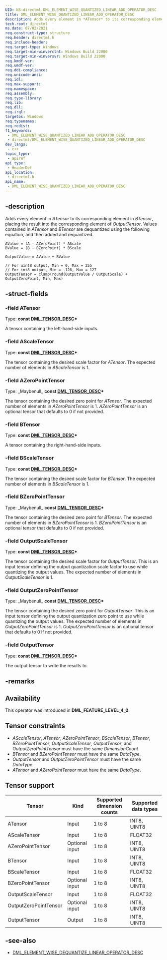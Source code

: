 ```yaml
---
UID: NS:directml.DML_ELEMENT_WISE_QUANTIZED_LINEAR_ADD_OPERATOR_DESC
title: DML_ELEMENT_WISE_QUANTIZED_LINEAR_ADD_OPERATOR_DESC
description: Adds every element in *ATensor* to its corresponding element in *BTensor*, placing the result into the corresponding element of *OutputTensor*.
tech.root: directml
ms.date: 07/02/2021
req.construct-type: structure
req.header: directml.h
req.include-header: 
req.target-type: Windows
req.target-min-winverclnt: Windows Build 22000
req.target-min-winversvr: Windows Build 22000
req.kmdf-ver: 
req.umdf-ver: 
req.ddi-compliance: 
req.unicode-ansi: 
req.idl: 
req.max-support: 
req.namespace: 
req.assembly: 
req.type-library: 
req.lib: 
req.dll: 
req.irql: 
targetos: Windows
req.typenames: 
req.redist: 
f1_keywords:
 - DML_ELEMENT_WISE_QUANTIZED_LINEAR_ADD_OPERATOR_DESC
 - directml/DML_ELEMENT_WISE_QUANTIZED_LINEAR_ADD_OPERATOR_DESC
dev_langs:
 - c++
topic_type:
 - apiref
api_type:
 - HeaderDef
api_location:
 - directml.h
api_name:
 - DML_ELEMENT_WISE_QUANTIZED_LINEAR_ADD_OPERATOR_DESC
---
```


## -description

Adds every element in *ATensor* to its corresponding element in *BTensor*, placing the result into the corresponding element of *OutputTensor*. Values contained in *ATensor* and *BTensor* are dequantized using the following equation, and then added and requantized.

```
AValue = (A - AZeroPoint) * AScale
BValue = (B - BZeroPoint) * BScale

OutputValue = AValue + BValue

// For uint8 output, Min = 0, Max = 255
// For int8 output, Min = -128, Max = 127
OutputTensor = clamp(round(OutputValue / OutputScale) + OutputZeroPoint, Min, Max)
```

## -struct-fields

### -field ATensor

Type: **const [DML_TENSOR_DESC](/windows/win32/api/directml/ns-directml-dml_tensor_desc)\***

A tensor containing the left-hand-side inputs.

### -field AScaleTensor

Type: **const [DML_TENSOR_DESC](/windows/win32/api/directml/ns-directml-dml_tensor_desc)\***

The tensor containing the desired scale factor for *ATensor*. The expected number of elements in *AScaleTensor* is 1.

### -field AZeroPointTensor

Type: \_Maybenull\_ **const [DML_TENSOR_DESC](/windows/win32/api/directml/ns-directml-dml_tensor_desc)\***

The tensor containing the desired zero point for *ATensor*. The expected number of elements in *AZeroPointTensor* is 1. *AZeroPointTensor* is an optional tensor that defaults to 0 if not provided.

### -field BTensor

Type: **const [DML_TENSOR_DESC](/windows/win32/api/directml/ns-directml-dml_tensor_desc)\***

A tensor containing the right-hand-side inputs.

### -field BScaleTensor

Type: **const [DML_TENSOR_DESC](/windows/win32/api/directml/ns-directml-dml_tensor_desc)\***

The tensor containing the desired scale factor for *BTensor*. The expected number of elements in *BScaleTensor* is 1.

### -field BZeroPointTensor

Type: \_Maybenull\_ **const [DML_TENSOR_DESC](/windows/win32/api/directml/ns-directml-dml_tensor_desc)\***

The tensor containing the desired zero point for *BTensor*. The expected number of elements in *BZeroPointTensor* is 1. *BZeroPointTensor* is an optional tensor that defaults to 0 if not provided.

### -field OutputScaleTensor

Type: **const [DML_TENSOR_DESC](/windows/win32/api/directml/ns-directml-dml_tensor_desc)\***

The tensor containing the desired scale factor for *OutputTensor*. This is an input tensor defining the output quantization scale factor to use while quantizing the output values. The expected number of elements in *OutputScaleTensor* is 1.

### -field OutputZeroPointTensor

Type: \_Maybenull\_ **const [DML_TENSOR_DESC](/windows/win32/api/directml/ns-directml-dml_tensor_desc)\***

The tensor containing the desired zero point for *OutputTensor*. This is an input tensor defining the output quantization zero point to use while quantizing the output values. The expected number of elements in *OutputZeroPointTensor* is 1. *OutputZeroPointTensor* is an optional tensor that defaults to 0 if not provided.

### -field OutputTensor

Type: **const [DML_TENSOR_DESC](/windows/win32/api/directml/ns-directml-dml_tensor_desc)\***

The output tensor to write the results to.

## -remarks

## Availability
This operator was introduced in **DML_FEATURE_LEVEL_4_0**.

## Tensor constraints
* *AScaleTensor*, *ATensor*, *AZeroPointTensor*, *BScaleTensor*, *BTensor*, *BZeroPointTensor*, *OutputScaleTensor*, *OutputTensor*, and *OutputZeroPointTensor* must have the same *DimensionCount*.
* *BTensor* and *BZeroPointTensor* must have the same *DataType*.
* *OutputTensor* and *OutputZeroPointTensor* must have the same *DataType*.
* *ATensor* and *AZeroPointTensor* must have the same *DataType*.

## Tensor support
| Tensor | Kind | Supported dimension counts | Supported data types |
| ------ | ---- | -------------------------- | -------------------- |
| ATensor | Input | 1 to 8 | INT8, UINT8 |
| AScaleTensor | Input | 1 to 8 | FLOAT32 |
| AZeroPointTensor | Optional input | 1 to 8 | INT8, UINT8 |
| BTensor | Input | 1 to 8 | INT8, UINT8 |
| BScaleTensor | Input | 1 to 8 | FLOAT32 |
| BZeroPointTensor | Optional input | 1 to 8 | INT8, UINT8 |
| OutputScaleTensor | Input | 1 to 8 | FLOAT32 |
| OutputZeroPointTensor | Optional input | 1 to 8 | INT8, UINT8 |
| OutputTensor | Output | 1 to 8 | INT8, UINT8 |

## -see-also

* [DML_ELEMENT_WISE_DEQUANTIZE_LINEAR_OPERATOR_DESC](/windows/win32/api/directml/ns-directml-dml_element_wise_dequantize_linear_operator_desc)
